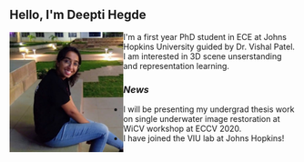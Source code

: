 ## Hello, I'm Deepti Hegde

<img src="deepti_crop.jpg" alt="drawing" width="200" ALIGN="left" />
I'm a first year PhD student in ECE at Johns Hopkins University guided by Dr. Vishal Patel. I am interested in 3D scene unserstanding and representation learning. 









### *News*

- I will be presenting my undergrad thesis work on single underwater image restoration at WiCV workshop at ECCV 2020.
- I have joined the VIU lab at Johns Hopkins!





